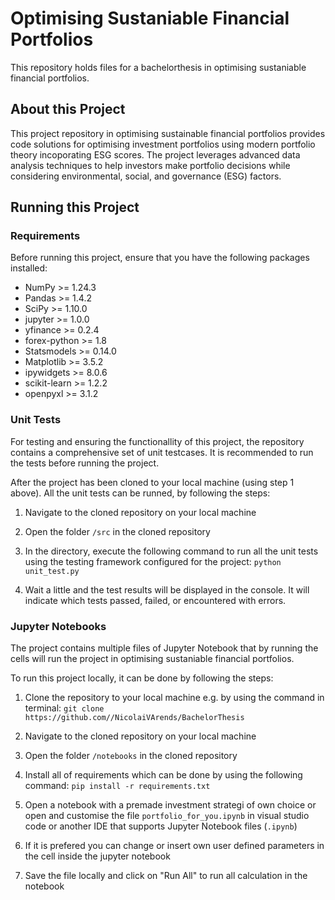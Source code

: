 # Optimising Sustaniable Financial Portfolios

This repository holds files for a bachelorthesis in optimising sustaniable financial portfolios.

## About this Project

This project repository in optimising sustainable financial portfolios provides code solutions for optimising investment portfolios using modern portfolio theory incoporating ESG scores. The project leverages advanced data analysis techniques to help investors make portfolio decisions while considering environmental, social, and governance (ESG) factors.

## Running this Project

### Requirements

Before running this project, ensure that you have the following packages installed:

* NumPy >= 1.24.3
* Pandas >= 1.4.2
* SciPy >= 1.10.0
* jupyter >= 1.0.0
* yfinance >= 0.2.4
* forex-python >= 1.8
* Statsmodels >= 0.14.0 
* Matplotlib >= 3.5.2
* ipywidgets >= 8.0.6
* scikit-learn >= 1.2.2
* openpyxl >= 3.1.2

### Unit Tests

For testing and ensuring the functionallity of this project, the repository contains a comprehensive set of unit testcases. It is recommended to run the tests before running the project.

After the project has been cloned to your local machine (using step 1 above). All the unit tests can be runned, by following the steps:

1. Navigate to the cloned repository on your local machine

2. Open the folder `/src` in the cloned repository

3. In the directory, execute the following command to run all the unit tests using the testing framework configured for the project: `python unit_test.py`

4. Wait a little and the test results will be displayed in the console. It will indicate which tests passed, failed, or encountered with errors.


### Jupyter Notebooks

The project contains multiple files of Jupyter Notebook that by running the cells will run the project in optimising sustaniable financial portfolios.

To run this project locally, it can be done by following the steps:

1. Clone the repository to your local machine e.g. by using the command in terminal: `git clone https://github.com//NicolaiVArends/BachelorThesis`

2. Navigate to the cloned repository on your local machine

3. Open the folder `/notebooks` in the cloned repository

4. Install all of requirements which can be done by using the following command:
`pip install -r requirements.txt`

5. Open a notebook with a premade investment strategi of own choice or open and customise the file `portfolio_for_you.ipynb` in visual studio code or another IDE that supports Jupyter Notebook files (`.ipynb`)

6. If it is prefered you can change or insert own user defined parameters in the cell inside the jupyter notebook

7. Save the file locally and click on "Run All" to run all calculation in the notebook




